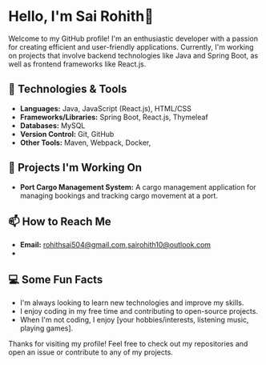 # Hello, I'm Sai Rohith👋

Welcome to my GitHub profile! I'm an enthusiastic developer with a passion for creating efficient and user-friendly applications. Currently, I'm working on projects that involve backend technologies like Java and Spring Boot, as well as frontend frameworks like React.js.

## 🔧 Technologies & Tools

- **Languages:** Java, JavaScript (React.js), HTML/CSS
- **Frameworks/Libraries:** Spring Boot, React.js, Thymeleaf
- **Databases:**  MySQL
- **Version Control:** Git, GitHub
- **Other Tools:** Maven, Webpack, Docker,

## 🚀 Projects I'm Working On

- **Port Cargo Management System:** A cargo management application for managing bookings and tracking cargo movement at a port.

## 📫 How to Reach Me

- **Email:** rohithsai504@gmail.com,sairohith10@outlook.com
-
## 💻 Some Fun Facts

- I'm always looking to learn new technologies and improve my skills.
- I enjoy coding in my free time and contributing to open-source projects.
- When I'm not coding, I enjoy [your hobbies/interests, listening music, playing games].

Thanks for visiting my profile! Feel free to check out my repositories and open an issue or contribute to any of my projects.

